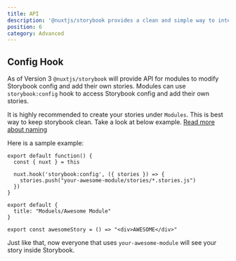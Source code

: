 ```yaml
---
title: API
description: '@nuxtjs/storybook provides a clean and simple way to integrate NuxtJS modules with Storybook.'
position: 6
category: Advanced
---
```


## Config Hook

As of Version 3 `@nuxtjs/storybook` will provide API for modules to modify Storybook config and add their own stories. Modules can use `storybook:config` hook to access Storybook config and add their own stories.

<alert type="info">
It is highly recommended to create your stories under <code>Modules</code>. This is best way to keep storybook clean. Take a look at below example. <a href="https://storybook.js.org/docs/react/writing-stories/naming-components-and-hierarchy">Read more about naming</a>
</alert>

Here is a sample example:

<code-group>
  <code-block label="Module" active>

  ```js{}[your-awesome-module/index.js]
  export default function() {
    const { nuxt } = this

    nuxt.hook('storybook:config', ({ stories }) => {
      stories.push("your-awesome-module/stories/*.stories.js")
    })
  }
  ```

  </code-block>

  <code-block label="Story">

  ```js{}[your-awesome-module/stories/awesome.stories.js]
  export default {
    title: "Moduels/Awesome Module"
  }

  export const awesomeStory = () => "<div>AWESOME</div>"
  ```

  </code-block>
</code-group>

Just like that, now everyone that uses `your-awesome-module` will see your story inside Storybook.

